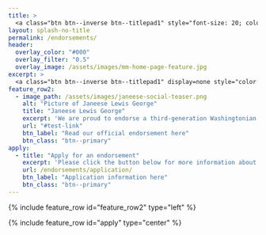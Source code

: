 ```yaml
---
title: >
  <a class="btn btn--inverse btn--titlepad1" style="font-size: 20; color: black; display=none font-weight:none; text-shadow:none; padding: .1em .25em;">Endorsements</a>
layout: splash-no-title
permalink: /endorsements/
header:
  overlay_color: "#000"
  overlay_filter: "0.5"
  overlay_image: /assets/images/mm-home-page-feature.jpg
excerpt: >
  <a class="btn btn--inverse btn--titlepad1" display=none style="color: black; font-weight:none; text-shadow:none; padding: .1em .25em;">ENDORSEMENTS</a>
feature_row2:
  - image_path: /assets/images/janeese-social-teaser.png
    alt: "Picture of Janeese Lewis George"
    title: "Janeese Lewis George"
    excerpt: 'We are proud to endorse a third-generation Washingtonian who has lived the issues her constituents are facing.'
    url: "#test-link"
    btn_label: "Read our official endorsement here"
    btn_class: "btn--primary"
apply:
  - title: "Apply for an endorsement"
    excerpt: 'Please click the button below for more information about applying for an endorsement.'
    url: /endorsements/application/
    btn_label: "Application information here"
    btn_class: "btn--primary"
---
```

{% include feature_row id="feature_row2" type="left" %}

{% include feature_row id="apply" type="center" %}
